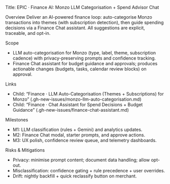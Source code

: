 Title: EPIC · Finance AI: Monzo LLM Categorisation + Spend Advisor Chat

Overview
Deliver an AI-powered finance loop: auto-categorise Monzo transactions into themes (with subscription detection), then guide spending decisions via a Finance Chat assistant. All suggestions are explicit, traceable, and opt-in.

Scope
- LLM auto-categorisation for Monzo (type, label, theme, subscription cadence) with privacy-preserving prompts and confidence tracking.
- Finance Chat assistant for budget guidance and approvals; produces actionable changes (budgets, tasks, calendar review blocks) on approval.

Links
- Child: “Finance · LLM Auto-Categorisation (Themes + Subscriptions) for Monzo” (.gh-new-issues/monzo-llm-auto-categorisation.md)
- Child: “Finance · Chat Assistant for Spend Decisions + Budget Guidance” (.gh-new-issues/finance-chat-assistant.md)

Milestones
- M1: LLM classification (rules + Gemini) and analytics updates.
- M2: Finance Chat modal, starter prompts, and approve actions.
- M3: UX polish, confidence review queue, and telemetry dashboards.

Risks & Mitigations
- Privacy: minimise prompt content; document data handling; allow opt-out.
- Misclassification: confidence gating + rule precedence + user overrides.
- Drift: nightly backfill + quick reclassify button on merchant.

